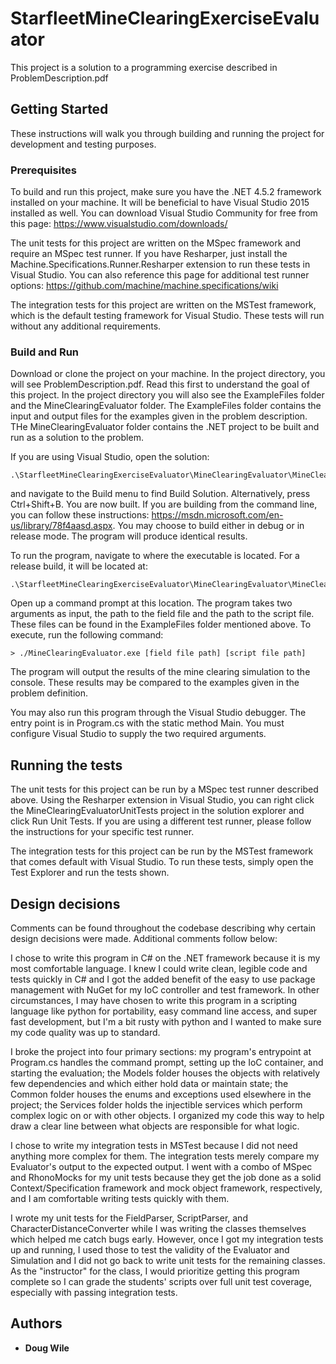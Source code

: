 # StarfleetMineClearingExerciseEvaluator

This project is a solution to a programming exercise described in ProblemDescription.pdf

## Getting Started

These instructions will walk you through building and running the project for development and testing purposes.

### Prerequisites

To build and run this project, make sure you have the .NET 4.5.2 framework installed on your machine. It will be beneficial to have Visual Studio 2015 installed as well. You can download Visual Studio Community for free from this page: https://www.visualstudio.com/downloads/

The unit tests for this project are written on the MSpec framework and require an MSpec test runner. If you have Resharper, just install the Machine.Specifications.Runner.Resharper extension to run these tests in Visual Studio. You can also reference this page for additional test runner options: https://github.com/machine/machine.specifications/wiki

The integration tests for this project are written on the MSTest framework, which is the default testing framework for Visual Studio. These tests will run without any additional requirements. 

### Build and Run

Download or clone the project on your machine. In the project directory, you will see ProblemDescription.pdf. Read this first to understand the goal of this project. In the project directory you will also see the ExampleFiles folder and the MineClearingEvaluator folder. The ExampleFiles folder contains the input and output files for the examples given in the problem description. THe MineClearingEvaluator folder contains the .NET project to be built and run as a solution to the problem.

If you are using Visual Studio, open the solution:
```
.\StarfleetMineClearingExerciseEvaluator\MineClearingEvaluator\MineClearingEvaluator.sln
```
and navigate to the Build menu to find Build Solution. Alternatively, press Ctrl+Shift+B. You are now built. If you are building from the command line, you can follow these instructions: https://msdn.microsoft.com/en-us/library/78f4aasd.aspx. You may choose to build either in debug or in release mode. The program will produce identical results.


To run the program, navigate to where the executable is located. For a release build, it will be located at:
```
.\StarfleetMineClearingExerciseEvaluator\MineClearingEvaluator\MineClearingEvaluator\bin\Release\MineClearingEvaluator.exe
```
Open up a command prompt at this location. The program takes two arguments as input, the path to the field file and the path to the script file. These files can be found in the ExampleFiles folder mentioned above. To execute, run the following command:
```
> ./MineClearingEvaluator.exe [field file path] [script file path]
```
The program will output the results of the mine clearing simulation to the console. These results may be compared to the examples given in the problem definition.

You may also run this program through the Visual Studio debugger. The entry point is in Program.cs with the static method Main. You must configure Visual Studio to supply the two required arguments.

## Running the tests

The unit tests for this project can be run by a MSpec test runner described above. Using the Resharper extension in Visual Studio, you can right click the MineClearingEvaluatorUnitTests project in the solution explorer and click Run Unit Tests. If you are using a different test runner, please follow the instructions for your specific test runner.

The integration tests for this project can be run by the MSTest framework that comes default with Visual Studio. To run these tests, simply open the Test Explorer and run the tests shown.

## Design decisions

Comments can be found throughout the codebase describing why certain design decisions were made. Additional comments follow below:

I chose to write this program in C# on the .NET framework because it is my most comfortable language. I knew I could write clean, legible code and tests quickly in C# and I got the added benefit of the easy to use package management with NuGet for my IoC controller and test framework. In other circumstances, I may have chosen to write this program in a scripting language like python for portability, easy command line access, and super fast development, but I'm a bit rusty with python and I wanted to make sure my code quality was up to standard.

I broke the project into four primary sections: my program's entrypoint at Program.cs handles the command prompt, setting up the IoC container, and starting the evaluation; the Models folder houses the objects with relatively few dependencies and which either hold data or maintain state; the Common folder houses the enums and exceptions used elsewhere in the project; the Services folder holds the injectible services which perform complex logic on or with other objects. I organized my code this way to help draw a clear line between what objects are responsible for what logic.

I chose to write my integration tests in MSTest because I did not need anything more complex for them. The integration tests merely compare my Evaluator's output to the expected output. I went with a combo of MSpec and RhonoMocks for my unit tests because they get the job done as a solid Context/Specification framework and mock object framework, respectively, and I am comfortable writing tests quickly with them. 

I wrote my unit tests for the FieldParser, ScriptParser, and CharacterDistanceConverter while I was writing the classes themselves which helped me catch bugs early. However, once I got my integration tests up and running, I used those to test the validity of the Evaluator and Simulation and I did not go back to write unit tests for the remaining classes. As the "instructor" for the class, I would prioritize getting this program complete so I can grade the students' scripts over full unit test coverage, especially with passing integration tests.

## Authors

* **Doug Wile** 
